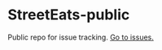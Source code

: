 # StreetEats-public
Public repo for issue tracking. [Go to issues.](https://github.com/Jmsa/StreetEats-public/issues)
